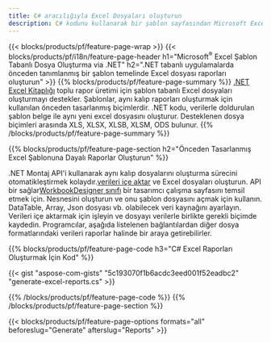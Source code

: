 ```yaml
---
title: C# aracılığıyla Excel Dosyaları oluşturun
description: C# kodunu kullanarak bir şablon sayfasından Microsoft Excel elektronik tabloları oluşturun
---
```

{{< blocks/products/pf/feature-page-wrap >}}
{{< blocks/products/pf/i18n/feature-page-header h1="Microsoft<sup>&reg;</sup> Excel Şablon Tabanlı Dosya Oluşturma via .NET" h2=".NET tabanlı uygulamalarda önceden tanımlanmış bir şablon temelinde Excel dosyası raporları oluşturun" >}}
{{% blocks/products/pf/feature-page-summary %}}
[.NET Excel Kitaplığı](/cells/tr/net/) toplu rapor üretimi için şablon tabanlı Excel dosyaları oluşturmayı destekler. Şablonlar, aynı kalıp raporları oluşturmak için kullanılan önceden tasarlanmış biçimlerdir. .NET kodu, verilerle doldurulan şablon belge ile aynı yeni excel dosyasını oluşturur. Desteklenen dosya biçimleri arasında XLS, XLSX, XLSB, XLSM, ODS bulunur.
{{% /blocks/products/pf/feature-page-summary %}}

{{% blocks/products/pf/feature-page-section h2="Önceden Tasarlanmış Excel Şablonuna Dayalı Raporlar Oluşturun" %}}

.NET Montaj API'i kullanarak aynı kalıp dosyalarını oluşturma sürecini otomatikleştirmek kolaydır.[verileri içe aktar](https://docs.aspose.com/cells/net/import-data-into-worksheet/#importing-data-from-json) ve Excel dosyaları oluşturun. API bir sağlar[WorkbookDesigner sınıfı](https://reference.aspose.com/cells/net/aspose.cells/workbookdesigner) bir tasarımcı çalışma sayfasını temsil etmek için. Nesnesini oluşturun ve onu şablon dosyasını açmak için kullanın. DataTable, Array, Json dosyası vb. olabilecek veri kaynağını ayarlayın. Verileri içe aktarmak için işleyin ve dosyayı verilerle birlikte gerekli biçimde kaydedin. Programcılar, aşağıda listelenen bağlantılardan diğer dosya formatlarındaki verileri raporlar halinde bir araya getirebilirler.



{{% blocks/products/pf/feature-page-code h3="C# Excel Raporları Oluşturmak İçin Kod" %}}

{{< gist "aspose-com-gists" "5c193070f1b6acdc3eed001f52eadbc2" "generate-excel-reports.cs" >}}

{{% /blocks/products/pf/feature-page-code %}}
{{% /blocks/products/pf/feature-page-section %}}

{{< blocks/products/pf/feature-page-options formats="all" beforeslug="Generate" afterslug="Reports" >}}
